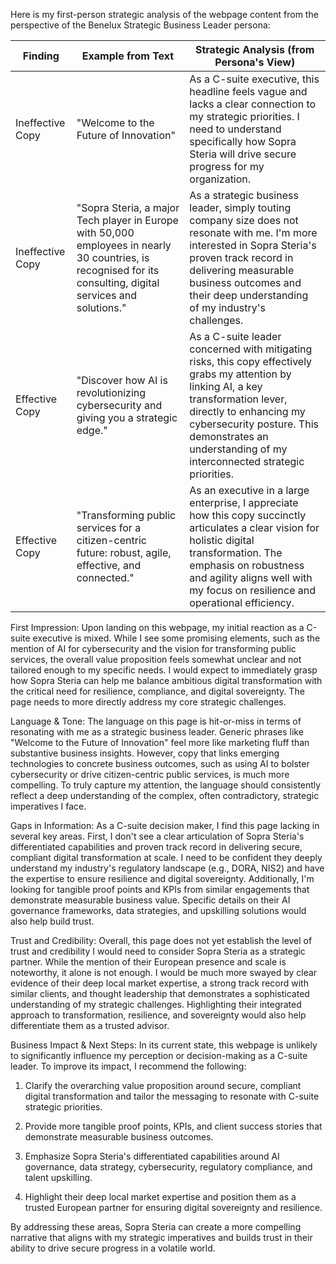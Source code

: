 Here is my first-person strategic analysis of the webpage content from the perspective of the Benelux Strategic Business Leader persona:

| Finding         | Example from Text | Strategic Analysis (from Persona's View) |
|-----------------|-------------------|------------------------------------------|
| Ineffective Copy | "Welcome to the Future of Innovation"      | As a C-suite executive, this headline feels vague and lacks a clear connection to my strategic priorities. I need to understand specifically how Sopra Steria will drive secure progress for my organization.   |
| Ineffective Copy   | "Sopra Steria, a major Tech player in Europe with 50,000 employees in nearly 30 countries, is recognised for its consulting, digital services and solutions."      | As a strategic business leader, simply touting company size does not resonate with me. I'm more interested in Sopra Steria's proven track record in delivering measurable business outcomes and their deep understanding of my industry's challenges.       |
| Effective Copy | "Discover how AI is revolutionizing cybersecurity and giving you a strategic edge."      | As a C-suite leader concerned with mitigating risks, this copy effectively grabs my attention by linking AI, a key transformation lever, directly to enhancing my cybersecurity posture. This demonstrates an understanding of my interconnected strategic priorities.   |
| Effective Copy   | "Transforming public services for a citizen-centric future: robust, agile, effective, and connected."      | As an executive in a large enterprise, I appreciate how this copy succinctly articulates a clear vision for holistic digital transformation. The emphasis on robustness and agility aligns well with my focus on resilience and operational efficiency.       |

First Impression:
Upon landing on this webpage, my initial reaction as a C-suite executive is mixed. While I see some promising elements, such as the mention of AI for cybersecurity and the vision for transforming public services, the overall value proposition feels somewhat unclear and not tailored enough to my specific needs. I would expect to immediately grasp how Sopra Steria can help me balance ambitious digital transformation with the critical need for resilience, compliance, and digital sovereignty. The page needs to more directly address my core strategic challenges.

Language & Tone: 
The language on this page is hit-or-miss in terms of resonating with me as a strategic business leader. Generic phrases like "Welcome to the Future of Innovation" feel more like marketing fluff than substantive business insights. However, copy that links emerging technologies to concrete business outcomes, such as using AI to bolster cybersecurity or drive citizen-centric public services, is much more compelling. To truly capture my attention, the language should consistently reflect a deep understanding of the complex, often contradictory, strategic imperatives I face.

Gaps in Information:
As a C-suite decision maker, I find this page lacking in several key areas. First, I don't see a clear articulation of Sopra Steria's differentiated capabilities and proven track record in delivering secure, compliant digital transformation at scale. I need to be confident they deeply understand my industry's regulatory landscape (e.g., DORA, NIS2) and have the expertise to ensure resilience and digital sovereignty. Additionally, I'm looking for tangible proof points and KPIs from similar engagements that demonstrate measurable business value. Specific details on their AI governance frameworks, data strategies, and upskilling solutions would also help build trust.

Trust and Credibility:
Overall, this page does not yet establish the level of trust and credibility I would need to consider Sopra Steria as a strategic partner. While the mention of their European presence and scale is noteworthy, it alone is not enough. I would be much more swayed by clear evidence of their deep local market expertise, a strong track record with similar clients, and thought leadership that demonstrates a sophisticated understanding of my strategic challenges. Highlighting their integrated approach to transformation, resilience, and sovereignty would also help differentiate them as a trusted advisor.

Business Impact & Next Steps:
In its current state, this webpage is unlikely to significantly influence my perception or decision-making as a C-suite leader. To improve its impact, I recommend the following:

1. Clarify the overarching value proposition around secure, compliant digital transformation and tailor the messaging to resonate with C-suite strategic priorities. 

2. Provide more tangible proof points, KPIs, and client success stories that demonstrate measurable business outcomes.

3. Emphasize Sopra Steria's differentiated capabilities around AI governance, data strategy, cybersecurity, regulatory compliance, and talent upskilling.

4. Highlight their deep local market expertise and position them as a trusted European partner for ensuring digital sovereignty and resilience.

By addressing these areas, Sopra Steria can create a more compelling narrative that aligns with my strategic imperatives and builds trust in their ability to drive secure progress in a volatile world.